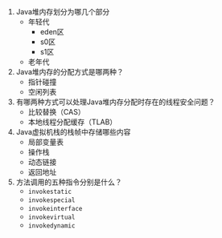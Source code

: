 1. Java堆内存划分为哪几个部分
   + 年轻代
     + eden区
     + s0区
     + s1区
   + 老年代
2. Java堆内存的分配方式是哪两种？
   + 指针碰撞
   + 空闲列表
3. 有哪两种方式可以处理Java堆内存分配时存在的线程安全问题？
   + 比较替换（CAS）
   + 本地线程分配缓存（TLAB）
4. Java虚拟机栈的栈帧中存储哪些内容
   + 局部变量表
   + 操作栈
   + 动态链接
   + 返回地址
5. 方法调用的五种指令分别是什么？
   + `invokestatic`
   + `invokespecial`
   + `invokeinterface`
   + `invokevirtual`
   + `invokedynamic`